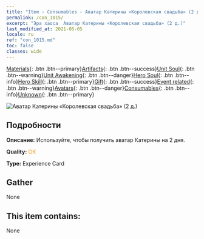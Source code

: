 ```yaml
---
title: "Item - Consumables - Аватар Катерины «Королевская свадьба» (2 д.)"
permalink: /con_1015/
excerpt: "Эра хаоса  Аватар Катерины «Королевская свадьба» (2 д.)"
last_modified_at: 2021-05-05
locale: ru
ref: "con_1015.md"
toc: false
classes: wide
---
```

 [Materials](/ItemsRU/){: .btn .btn--primary}[Artifacts](/ItemsRU/Artifacts/){: .btn .btn--success}[Unit Soul](/ItemsRU/UnitSoul/){: .btn .btn--warning}[Unit Awakening](/ItemsRU/UnitAwakening/){: .btn .btn--danger}[Hero Soul](/ItemsRU/HeroSoul/){: .btn .btn--info}[Hero Skill](/ItemsRU/HeroSkill/){: .btn .btn--primary}[Gift](/ItemsRU/Gift/){: .btn .btn--success}[Event related](/ItemsRU/Events/){: .btn .btn--warning}[Avatars](/ItemsRU/Avatars/){: .btn .btn--danger}[Consumables](/ItemsRU/Consumables/){: .btn .btn--info}[Unknown](/ItemsRU/Unknown/){: .btn .btn--primary}

 ![Аватар Катерины «Королевская свадьба» (2 д.)](/images/h/h_Catherine4.jpg)

## Подробности
 **Описание:** Используйте, чтобы получить аватар Катерины на 2 дня.

 **Quality:** <span style="color: #FF8C00">OK</span>

 **Type:** Experience Card

## Gather

  None

## This item contains:

  None

